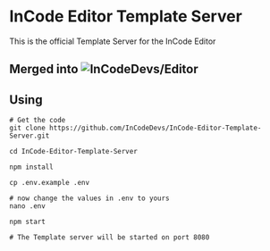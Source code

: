 # InCode Editor Template Server
This is the official Template Server for the InCode Editor

## Merged into ![InCodeDevs/Editor](https://github.com/InCodeDevs/Editor)

## Using

```shell
# Get the code
git clone https://github.com/InCodeDevs/InCode-Editor-Template-Server.git

cd InCode-Editor-Template-Server

npm install

cp .env.example .env

# now change the values in .env to yours
nano .env

npm start

# The Template server will be started on port 8080
```
